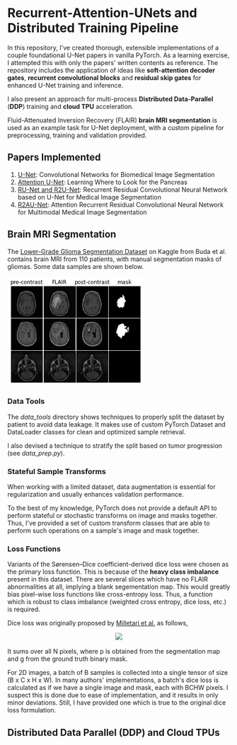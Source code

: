 # Recurrent-Attention-UNets and Distributed Training Pipeline

In this repository, I've created thorough, extensible implementations of a couple foundational U-Net papers in vanilla PyTorch. As a learning exercise, I attempted this with only the papers' written contents as reference. The repository includes the application of ideas like **soft-attention decoder gates**, **recurrent convolutional blocks** and **residual skip gates** for enhanced U-Net training and inference.

I also present an approach for multi-process **Distributed Data-Parallel** (**DDP**) training and **cloud TPU** acceleration. 

Fluid-Attenuated Inversion Recovery (FLAIR) **brain MRI segmentation** is used as an example task for U-Net deployment, with a custom pipeline for preprocessing, training and validation provided.


## Papers Implemented
1. [U-Net](https://arxiv.org/abs/1505.04597): Convolutional Networks for Biomedical Image Segmentation
2. [Attention U-Net](https://arxiv.org/abs/1804.03999):     Learning Where to Look for the Pancreas
3. [RU-Net and R2U-Net](https://arxiv.org/abs/1802.06955): Recurrent Residual Convolutional Neural Network based on U-Net for Medical Image Segmentation
4. [R2AU-Net](https://www.hindawi.com/journals/scn/2021/6625688/): Attention Recurrent Residual Convolutional Neural Network for Multimodal Medical Image Segmentation

## Brain MRI Segmentation
The [Lower-Grade Glioma Segmentation Dataset](https://www.kaggle.com/mateuszbuda/lgg-mri-segmentation) on Kaggle from Buda et al. contains brain MRI from 110 patients, with manual segmentation masks of gliomas. Some data samples are shown below.
<p align="left">
<img src='./images/data_preview.jpg'>
</p>

### Data Tools
The *data_tools* directory shows techniques to properly split the dataset by patient to avoid data leakage. It makes use of custom PyTorch Dataset and DataLoader classes for clean and optimized sample retrieval. 

I also devised a technique to stratify the split based on tumor progression (see *data_prep.py*).


### Stateful Sample Transforms
When working with a limited dataset, data augmentation is essential for regularization and usually enhances validation performance.

To the best of my knowledge, PyTorch does not provide a default API to perform stateful or stochastic transforms on image and masks together. Thus, I've provided a set of custom transform classes that are able to perform such operations on a sample's image and mask together.

### Loss Functions
Variants of the Sørensen–Dice coefficient-derived dice loss were chosen as the primary loss function. This is because of the **heavy class imbalance** present in this dataset. There are several slices which have no FLAIR abnormalities at all, implying a blank segementation map. This would greatly bias pixel-wise loss functions like cross-entropy loss. Thus, a function which is robust to class imbalance (weighted cross entropy, dice loss, etc.) is required.


Dice loss was originally proposed by [Milletari et al.](https://ieeexplore.ieee.org/stamp/stamp.jsp?tp=&arnumber=7785132) as follows, <br>
<p align='center'>
<img src="https://render.githubusercontent.com/render/math?math=DL = 1 - \frac{2\sum_{i}^{N}{p_i g_i}}{\sum_{i}^{N}p_i^2g_i^2}" style="width:10em">
</p>
It sums over all N pixels, where p is obtained from the segmentation map and g from the ground truth binary mask.

For 2D images, a batch of B samples is collected into a single tensor of size (B x C x H x W). In many authors' implementations, a batch's dice loss is calculated as if we have a single image and mask, each with BCHW pixels. I suspect this is done due to ease of implementation, and it results in only minor deviations. Still, I have provided one which is true to the original dice loss formulation.

## Distributed Data Parallel (DDP) and Cloud TPUs




























